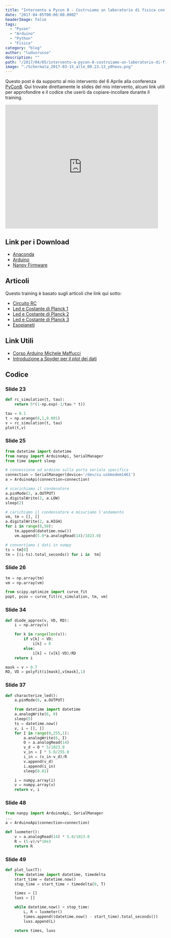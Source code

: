 ```yaml
---
title: "Intervento a Pycon 8 - Costruiamo un laboratorio di fisica con Arduino e Python"
date: "2017-04-05T00:00:00.000Z"
headerImage: false
tags:
  - "Pycon"
  - "Arduino"
  - "Python"
  - "Fisica"
category: "blog"
author: "ludusrusso"
description: ""
path: "/2017/04/05/intervento-a-pycon-8-costruiamo-un-laboratorio-di-fisica-con-arduino-e-python/"
image: "./Schermata_2017-03-15_alle_00.23.13_y0hexu.png"
---
```


Questo post è da supporto al mio intervento del 6 Aprile alla conferenza [PyCon8](https://www.pycon.it/it/). Qui trovate direttamente le slides del mio intervento, alcuni link utili per approfondire e il codice che userò da copiare-incollare durante il training.

<iframe src="https://docs.google.com/presentation/d/1pUYHZh06zipMxKi7ZHoSzde1qhkqY9Y7KOWaIXwrokY/embed?start=false&loop=false&delayms=3000" frameborder="0" width="480" height="389" allowfullscreen="true" mozallowfullscreen="true" webkitallowfullscreen="true"></iframe>

## Link per i Download

- [Anaconda](https://www.continuum.io/downloads)
- [Arduino](https://www.arduino.cc/en/Main/Software)
- [Nanpy Firmware](https://github.com/ludusrusso/nanpy-firmware)

## Articoli

Questo training è basato sugli articoli che link qui sotto:

- [Circuito RC](hhttps://www.ludusrusso.dev/2017/02/21/un-laboratorio-di-fisica-con-python-e-arduino-circuito-rc-v2)
- [Led e Costante di Planck 1](https://www.ludusrusso.dev/2017/02/22/misurare-la-costante-di-planck-con-arduino-e-python-parte-1)
- [Led e Costante di Planck 2](https://www.ludusrusso.dev/2017/03/21/misurare-la-costante-di-planck-con-arduino-e-python-parte-2)
- [Led e Costante di Planck 3](https://www.ludusrusso.dev/2017/03/23/misurare-la-costante-di-planck-con-arduino-e-python-parte-3)
- [Esopianeti](https://www.ludusrusso.dev/2017/03/26/come-vengono-scoperti-gli-esopianeti-un-semplice-esperimento-con-arduino-e-python)

## Link Utili

- [Corso Arduino Michele Maffucci](http://www.maffucci.it/area-studenti/arduino/)
- [Introduzione a Spyder per il plot dei dati](https://www.ludusrusso.dev/2017/04/06/breve-introduzione-all-utilizzo-di-spyder-per-il-plot-dei-dati-a-livello-scientifico)

## Codice

### Slide 23

```python
def rc_simulation(t, tau):
    return 5*(1-np.exp(-1/tau * t))

tau = 0.1
t = np.arange(0,1,0.001)
v = rc_simulation(t, tau)
plot(t,v)
```

### Slide 25

```python
from datetime import datetime
from nanpy import ArduinoApi, SerialManager
from time import sleep

# connessione ad arduino sulla porta seriale specifica
connection = SerialManager(device='/dev/cu.usbmodem1461')
a = ArduinoApi(connection=connection)

# scarichiamo il condenatore
a.pinMode(2, a.OUTPUT)
a.digitalWrite(2, a.LOW)
sleep(2)

# carichiamo il condensatore e misuriamo l'andamento
vm, tm = [], []
a.digitalWrite(2, a.HIGH)
for i in range(0,50):
    tm.append(datetime.now())
    vm.append(5.0*a.analogRead(14)/1023.0)

# convertiamo i dati in numpy
ts = tm[0]
tm = [(i-ts).total_seconds() for i in  tm]
```

### Slide 26

```python
tm = np.array(tm)
vm = np.array(vm)

from scipy.optimize import curve_fit
popt, pcov = curve_fit(rc_simulation, tm, vm)

```

### Slide 34

```python
def diode_approx(v, VD, RD):
    i = np.array(v)

    for k in range(len(v)):
        if v[k] < VD:
            i[k] = 0
        else:
            i[k] = (v[k]-VD)/RD
    return i

mask = v > 0.7
RD, VD = polyfit(i[mask],v[mask],1)
```

### Slide 37

```python
def characterize_led():
    a.pinMode(6, a.OUTPUT)

    from datetime import datetime
    a.analogWrite(6, 0)
    sleep(5)
    ts = datetime.now()
    v, i = [], []
    for I in range(0,255,1):
        a.analogWrite(6, I)
        O = a.analogRead(14)
        v_d = O * 5/1023.0
        v_in = I * 5.0/255.0
        i_in = (v_in-v_d)/R
        v.append(v_d)
        i.append(i_in)
        sleep(0.01)

    i = numpy.array(i)
    v = numpy.array(v)
    return v, i
```

### Slide 48

```python
from nanpy import ArduinoApi, SerialManager
...
a = ArduinoApi(connection=connection)

def luxmeter():
    v = a.analogRead(14) * 5.0/1023.0
    R = (5-v)/v*10e3
    return R
```

### Slide 49

```python
def plot_lux(T):
    from datetime import datetime, timedelta
    start_time = datetime.now()
    stop_time = start_time + timedelta(0, T)

    times = []
    luxs = []

    while datetime.now() < stop_time:
        L, R = luxmeter()
        times.append((datetime.now() - start_time).total_seconds())
        luxs.append(L)

    return times, luxs
```
